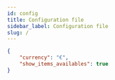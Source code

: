 ```yaml
---
id: config
title: Configuration file
sidebar_label: Configuration file
slug: /
---
```


``` json
{
    "currency": "€",
    "show_items_availables": true
}
```
